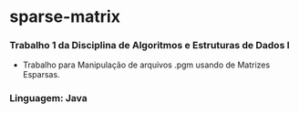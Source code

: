 # sparse-matrix
### Trabalho 1 da Disciplina de Algoritmos e Estruturas de Dados I

- Trabalho para Manipulação de arquivos .pgm usando de Matrizes Esparsas.

### Linguagem: Java
